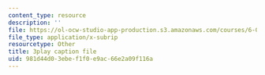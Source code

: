 ```yaml
---
content_type: resource
description: ''
file: https://ol-ocw-studio-app-production.s3.amazonaws.com/courses/6-046j-design-and-analysis-of-algorithms-spring-2015/981d44d03ebef1f0e9ac66e2a09f116a_C6EWVBNCxsc.srt
file_type: application/x-subrip
resourcetype: Other
title: 3play caption file
uid: 981d44d0-3ebe-f1f0-e9ac-66e2a09f116a
---
```

